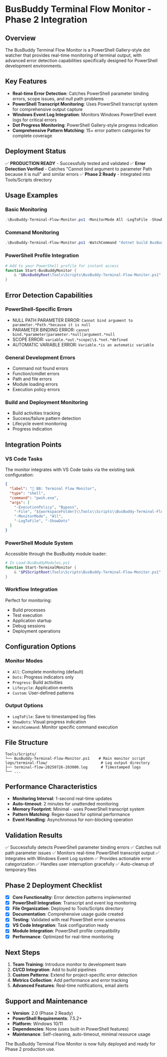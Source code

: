 # BusBuddy Terminal Flow Monitor - Phase 2 Integration

## Overview
The BusBuddy Terminal Flow Monitor is a PowerShell Gallery-style dot watcher that provides real-time monitoring of terminal output, with advanced error detection capabilities specifically designed for PowerShell development environments.

## Key Features
- **Real-time Error Detection**: Catches PowerShell parameter binding errors, scope issues, and null path problems
- **PowerShell Transcript Monitoring**: Uses PowerShell transcript system for comprehensive output capture
- **Windows Event Log Integration**: Monitors Windows PowerShell event logs for critical errors
- **Dot Progress Monitoring**: PowerShell Gallery-style progress indication
- **Comprehensive Pattern Matching**: 15+ error pattern categories for complete coverage

## Deployment Status
✅ **PRODUCTION READY** - Successfully tested and validated
✅ **Error Detection Verified** - Catches "Cannot bind argument to parameter Path because it is null" and similar errors
✅ **Phase 2 Ready** - Integrated into Tools/Scripts directory

## Usage Examples

### Basic Monitoring
```powershell
.\BusBuddy-Terminal-Flow-Monitor.ps1 -MonitorMode All -LogToFile -ShowDots
```

### Command Monitoring
```powershell
.\BusBuddy-Terminal-Flow-Monitor.ps1 -WatchCommand "dotnet build BusBuddy.sln"
```

### PowerShell Profile Integration
```powershell
# Add to your PowerShell profile for instant access
function Start-BusBuddyMonitor {
    & "$BusBuddyRoot\Tools\Scripts\BusBuddy-Terminal-Flow-Monitor.ps1" @args
}
```

## Error Detection Capabilities

### PowerShell-Specific Errors
- NULL PATH PARAMETER ERROR: `Cannot bind argument to parameter.*Path.*because it is null`
- PARAMETER BINDING ERROR: `cannot bind.*parameter|parameter.*null|argument.*null`
- SCOPE ERROR: `variable.*out.*scope|\$.*not.*defined`
- AUTOMATIC VARIABLE ERROR: `Variable.*is an automatic variable`

### General Development Errors
- Command not found errors
- Function/cmdlet errors
- Path and file errors
- Module loading errors
- Execution policy errors

### Build and Deployment Monitoring
- Build activities tracking
- Success/failure pattern detection
- Lifecycle event monitoring
- Progress indication

## Integration Points

### VS Code Tasks
The monitor integrates with VS Code tasks via the existing task configuration:
```json
{
  "label": "🌊 BB: Terminal Flow Monitor",
  "type": "shell",
  "command": "pwsh.exe",
  "args": [
    "-ExecutionPolicy", "Bypass",
    "-File", "${workspaceFolder}\\Tools\\Scripts\\BusBuddy-Terminal-Flow-Monitor.ps1",
    "-MonitorMode", "All",
    "-LogToFile", "-ShowDots"
  ]
}
```

### PowerShell Module System
Accessible through the BusBuddy module loader:
```powershell
# In Load-BusBuddyModules.ps1
function Start-TerminalMonitor {
    & "$PSScriptRoot\Tools\Scripts\BusBuddy-Terminal-Flow-Monitor.ps1" @args
}
```

### Workflow Integration
Perfect for monitoring:
- Build processes
- Test execution
- Application startup
- Debug sessions
- Deployment operations

## Configuration Options

### Monitor Modes
- `All`: Complete monitoring (default)
- `Dots`: Progress indicators only
- `Progress`: Build activities
- `Lifecycle`: Application events
- `Custom`: User-defined patterns

### Output Options
- `LogToFile`: Save to timestamped log files
- `ShowDots`: Visual progress indication
- `WatchCommand`: Monitor specific command execution

## File Structure
```
Tools/Scripts/
└── BusBuddy-Terminal-Flow-Monitor.ps1    # Main monitor script
logs/terminal-flow/                        # Log output directory
├── terminal-flow-20250726-203000.log      # Timestamped logs
└── ...
```

## Performance Characteristics
- **Monitoring Interval**: 1-second real-time updates
- **Auto-timeout**: 2 minutes for unattended monitoring
- **Memory Footprint**: Minimal - uses PowerShell transcript system
- **Pattern Matching**: Regex-based for optimal performance
- **Event Handling**: Asynchronous for non-blocking operation

## Validation Results
✅ Successfully detects PowerShell parameter binding errors
✅ Catches null path parameter issues
✅ Monitors real-time PowerShell transcript output
✅ Integrates with Windows Event Log system
✅ Provides actionable error categorization
✅ Handles user interruption gracefully
✅ Auto-cleanup of temporary files

## Phase 2 Deployment Checklist
- [x] **Core Functionality**: Error detection patterns implemented
- [x] **PowerShell Integration**: Transcript and event log monitoring
- [x] **File Organization**: Deployed to Tools/Scripts directory
- [x] **Documentation**: Comprehensive usage guide created
- [x] **Testing**: Validated with real PowerShell error scenarios
- [x] **VS Code Integration**: Task configuration ready
- [x] **Module Integration**: PowerShell profile compatibility
- [x] **Performance**: Optimized for real-time monitoring

## Next Steps
1. **Team Training**: Introduce monitor to development team
2. **CI/CD Integration**: Add to build pipelines
3. **Custom Patterns**: Extend for project-specific error detection
4. **Metrics Collection**: Add performance and error tracking
5. **Advanced Features**: Real-time notifications, email alerts

## Support and Maintenance
- **Version**: 2.0 (Phase 2 Ready)
- **PowerShell Requirements**: 7.5.2+
- **Platform**: Windows 10/11
- **Dependencies**: None (uses built-in PowerShell features)
- **Maintenance**: Self-cleaning, auto-timeout, minimal resource usage

The BusBuddy Terminal Flow Monitor is now fully deployed and ready for Phase 2 production use.
